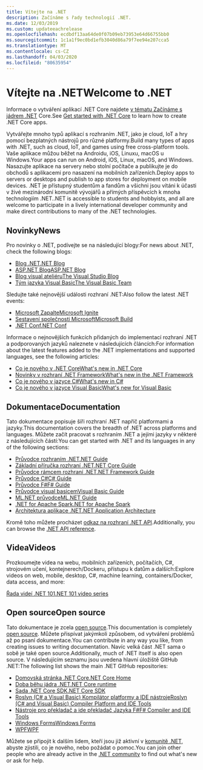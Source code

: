 ```yaml
---
title: Vítejte na .NET
description: Začínáme s řady technologií .NET.
ms.date: 12/03/2019
ms.custom: updateeachrelease
ms.openlocfilehash: ecdbdf13aa64de0f07b09eb73953e64d66755bb0
ms.sourcegitcommit: 1c1a1f9ec0bd1efb3040d86a79f7ee94e207cca5
ms.translationtype: MT
ms.contentlocale: cs-CZ
ms.lasthandoff: 04/03/2020
ms.locfileid: "80635954"
---
```

# <a name="welcome-to-net"></a><span data-ttu-id="e67a1-103">Vítejte na .NET</span><span class="sxs-lookup"><span data-stu-id="e67a1-103">Welcome to .NET</span></span>

<span data-ttu-id="e67a1-104">Informace o vytváření aplikací .NET Core najdete [v tématu Začínáme s jádrem .NET](core/get-started.md) Core.</span><span class="sxs-lookup"><span data-stu-id="e67a1-104">See [Get started with .NET Core](core/get-started.md) to learn how to create .NET Core apps.</span></span>

<span data-ttu-id="e67a1-105">Vytvářejte mnoho typů aplikací s rozhraním .NET, jako je cloud, IoT a hry pomocí bezplatných nástrojů pro různé platformy.</span><span class="sxs-lookup"><span data-stu-id="e67a1-105">Build many types of apps with .NET, such as cloud, IoT, and games using free cross-platform tools.</span></span> <span data-ttu-id="e67a1-106">Vaše aplikace můžou běžet na Androidu, iOS, Linuxu, macOS u Windows.</span><span class="sxs-lookup"><span data-stu-id="e67a1-106">Your apps can run on Android, iOS, Linux, macOS, and Windows.</span></span> <span data-ttu-id="e67a1-107">Nasazujte aplikace na servery nebo stolní počítače a publikujte je do obchodů s aplikacemi pro nasazení na mobilních zařízeních.</span><span class="sxs-lookup"><span data-stu-id="e67a1-107">Deploy apps to servers or desktops and publish to app stores for deployment on mobile devices.</span></span> <span data-ttu-id="e67a1-108">.NET je přístupný studentům a fandům a všichni jsou vítáni k účasti v živé mezinárodní komunitě vývojářů a přímých příspěvcích k mnoha technologiím .NET.</span><span class="sxs-lookup"><span data-stu-id="e67a1-108">.NET is accessible to students and hobbyists, and all are welcome to participate in a lively international developer community and make direct contributions to many of the .NET technologies.</span></span>

## <a name="news"></a><span data-ttu-id="e67a1-109">Novinky</span><span class="sxs-lookup"><span data-stu-id="e67a1-109">News</span></span>

<span data-ttu-id="e67a1-110">Pro novinky o .NET, podívejte se na následující blogy:</span><span class="sxs-lookup"><span data-stu-id="e67a1-110">For news about .NET, check the following blogs:</span></span>

- [<span data-ttu-id="e67a1-111">Blog .NET</span><span class="sxs-lookup"><span data-stu-id="e67a1-111">.NET Blog</span></span>](https://devblogs.microsoft.com/dotnet/)
- [<span data-ttu-id="e67a1-112">ASP.NET Blog</span><span class="sxs-lookup"><span data-stu-id="e67a1-112">ASP.NET Blog</span></span>](https://devblogs.microsoft.com/aspnet/)
- [<span data-ttu-id="e67a1-113">Blog visual ateliéru</span><span class="sxs-lookup"><span data-stu-id="e67a1-113">The Visual Studio Blog</span></span>](https://devblogs.microsoft.com/visualstudio/)
- [<span data-ttu-id="e67a1-114">Tým jazyka Visual Basic</span><span class="sxs-lookup"><span data-stu-id="e67a1-114">The Visual Basic Team</span></span>](https://devblogs.microsoft.com/vbteam/)

<span data-ttu-id="e67a1-115">Sledujte také nejnovější události rozhraní .NET:</span><span class="sxs-lookup"><span data-stu-id="e67a1-115">Also follow the latest .NET events:</span></span>

- [<span data-ttu-id="e67a1-116">Microsoft Zapalte</span><span class="sxs-lookup"><span data-stu-id="e67a1-116">Microsoft Ignite</span></span>](https://www.microsoft.com/ignite)
- [<span data-ttu-id="e67a1-117">Sestavení společnosti Microsoft</span><span class="sxs-lookup"><span data-stu-id="e67a1-117">Microsoft Build</span></span>](https://www.microsoft.com/build)
- [<span data-ttu-id="e67a1-118">.NET Conf</span><span class="sxs-lookup"><span data-stu-id="e67a1-118">.NET Conf</span></span>](https://www.dotnetconf.net/)

<span data-ttu-id="e67a1-119">Informace o nejnovějších funkcích přidaných do implementací rozhraní .NET a podporovaných jazyků naleznete v následujících článcích:</span><span class="sxs-lookup"><span data-stu-id="e67a1-119">For information about the latest features added to the .NET implementations and supported languages, see the following articles:</span></span>

- [<span data-ttu-id="e67a1-120">Co je nového v .NET Core</span><span class="sxs-lookup"><span data-stu-id="e67a1-120">What's new in .NET Core</span></span>](core/whats-new/index.md)
- [<span data-ttu-id="e67a1-121">Novinky v rozhraní .NET Framework</span><span class="sxs-lookup"><span data-stu-id="e67a1-121">What's new in the .NET Framework</span></span>](framework/whats-new/index.md)
- [<span data-ttu-id="e67a1-122">Co je nového v jazyce C#</span><span class="sxs-lookup"><span data-stu-id="e67a1-122">What's new in C#</span></span>](csharp/whats-new/index.md)
- [<span data-ttu-id="e67a1-123">Co je nového v jazyce Visual Basic</span><span class="sxs-lookup"><span data-stu-id="e67a1-123">What's new for Visual Basic</span></span>](visual-basic/getting-started/whats-new.md)

## <a name="documentation"></a><span data-ttu-id="e67a1-124">Dokumentace</span><span class="sxs-lookup"><span data-stu-id="e67a1-124">Documentation</span></span>

<span data-ttu-id="e67a1-125">Tato dokumentace popisuje šíři rozhraní .NET napříč platformami a jazyky.</span><span class="sxs-lookup"><span data-stu-id="e67a1-125">This documentation covers the breadth of .NET across platforms and languages.</span></span> <span data-ttu-id="e67a1-126">Můžete začít pracovat s rozhraním .NET a jejími jazyky v některé z následujících částí:</span><span class="sxs-lookup"><span data-stu-id="e67a1-126">You can get started with .NET and its languages in any of the following sections:</span></span>

- [<span data-ttu-id="e67a1-127">Průvodce rozhraním .NET</span><span class="sxs-lookup"><span data-stu-id="e67a1-127">.NET Guide</span></span>](standard/index.yml)
- [<span data-ttu-id="e67a1-128">Základní příručka rozhraní .NET</span><span class="sxs-lookup"><span data-stu-id="e67a1-128">.NET Core Guide</span></span>](core/index.yml)
- [<span data-ttu-id="e67a1-129">Průvodce rámcem rozhraní .NET</span><span class="sxs-lookup"><span data-stu-id="e67a1-129">.NET Framework Guide</span></span>](framework/index.yml)
- [<span data-ttu-id="e67a1-130">Průvodce C#</span><span class="sxs-lookup"><span data-stu-id="e67a1-130">C# Guide</span></span>](csharp/index.yml)
- [<span data-ttu-id="e67a1-131">Průvodce F#</span><span class="sxs-lookup"><span data-stu-id="e67a1-131">F# Guide</span></span>](fsharp/index.yml)
- [<span data-ttu-id="e67a1-132">Průvodce visual basicem</span><span class="sxs-lookup"><span data-stu-id="e67a1-132">Visual Basic Guide</span></span>](visual-basic/index.yml)
- [<span data-ttu-id="e67a1-133">ML.NET průvodce</span><span class="sxs-lookup"><span data-stu-id="e67a1-133">ML.NET Guide</span></span>](machine-learning/index.yml)
- [<span data-ttu-id="e67a1-134">.NET for Apache Spark</span><span class="sxs-lookup"><span data-stu-id="e67a1-134">.NET for Apache Spark</span></span>](spark/index.yml)
- [<span data-ttu-id="e67a1-135">Architektura aplikace .NET</span><span class="sxs-lookup"><span data-stu-id="e67a1-135">.NET Application Architecture</span></span>](architecture/index.yml)

<span data-ttu-id="e67a1-136">Kromě toho můžete procházet [odkaz na rozhraní .NET API](/dotnet/api).</span><span class="sxs-lookup"><span data-stu-id="e67a1-136">Additionally, you can browse the [.NET API reference](/dotnet/api).</span></span>

## <a name="videos"></a><span data-ttu-id="e67a1-137">Videa</span><span class="sxs-lookup"><span data-stu-id="e67a1-137">Videos</span></span>

<span data-ttu-id="e67a1-138">Prozkoumejte videa na webu, mobilních zařízeních, počítačích, C#, strojovém učení, kontejnerech/Dockeru, přístupu k datům a dalších:</span><span class="sxs-lookup"><span data-stu-id="e67a1-138">Explore videos on web, mobile, desktop, C#, machine learning, containers/Docker, data access, and more:</span></span>

[<span data-ttu-id="e67a1-139">Řada videí .NET 101</span><span class="sxs-lookup"><span data-stu-id="e67a1-139">.NET 101 video series</span></span>](https://dotnet.microsoft.com/learn/videos)

## <a name="open-source"></a><span data-ttu-id="e67a1-140">Open source</span><span class="sxs-lookup"><span data-stu-id="e67a1-140">Open source</span></span>

<span data-ttu-id="e67a1-141">Tato dokumentace je zcela [open source](https://github.com/dotnet/docs).</span><span class="sxs-lookup"><span data-stu-id="e67a1-141">This documentation is completely [open source](https://github.com/dotnet/docs).</span></span> <span data-ttu-id="e67a1-142">Můžete přispívat jakýmkoli způsobem, od vytváření problémů až po psaní dokumentace.</span><span class="sxs-lookup"><span data-stu-id="e67a1-142">You can contribute in any way you like, from creating issues to writing documentation.</span></span> <span data-ttu-id="e67a1-143">Navíc velká část .NET sama o sobě je také open source.</span><span class="sxs-lookup"><span data-stu-id="e67a1-143">Additionally, much of .NET itself is also open source.</span></span> <span data-ttu-id="e67a1-144">V následujícím seznamu jsou uvedena hlavní úložiště GitHub .NET:</span><span class="sxs-lookup"><span data-stu-id="e67a1-144">The following list shows the main .NET GitHub repositories:</span></span>

- [<span data-ttu-id="e67a1-145">Domovská stránka .NET Core</span><span class="sxs-lookup"><span data-stu-id="e67a1-145">.NET Core Home</span></span>](https://github.com/dotnet/core)
- [<span data-ttu-id="e67a1-146">Doba běhu jádra .NET</span><span class="sxs-lookup"><span data-stu-id="e67a1-146">.NET Core runtime</span></span>](https://github.com/dotnet/runtime)
- [<span data-ttu-id="e67a1-147">Sada .NET Core SDK</span><span class="sxs-lookup"><span data-stu-id="e67a1-147">.NET Core SDK</span></span>](https://github.com/dotnet/sdk)
- [<span data-ttu-id="e67a1-148">Roslyn (C# a Visual Basic) Kompilátor platformy a IDE nástroje</span><span class="sxs-lookup"><span data-stu-id="e67a1-148">Roslyn (C# and Visual Basic) Compiler Platform and IDE Tools</span></span>](https://github.com/dotnet/roslyn)
- [<span data-ttu-id="e67a1-149">Nástroje pro překladač a ide překladač Jazyka F#</span><span class="sxs-lookup"><span data-stu-id="e67a1-149">F# Compiler and IDE Tools</span></span>](https://github.com/dotnet/fsharp)
- [<span data-ttu-id="e67a1-150">Windows Forms</span><span class="sxs-lookup"><span data-stu-id="e67a1-150">Windows Forms</span></span>](https://github.com/dotnet/winforms)
- [<span data-ttu-id="e67a1-151">WPF</span><span class="sxs-lookup"><span data-stu-id="e67a1-151">WPF</span></span>](https://github.com/dotnet/wpf)

<span data-ttu-id="e67a1-152">Můžete se připojit k dalším lidem, kteří jsou již aktivní v [komunitě .NET,](https://dotnet.microsoft.com/platform/community) abyste zjistili, co je nového, nebo požádat o pomoc.</span><span class="sxs-lookup"><span data-stu-id="e67a1-152">You can join other people who are already active in the [.NET community](https://dotnet.microsoft.com/platform/community) to find out what's new or ask for help.</span></span>

